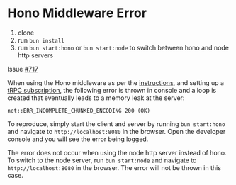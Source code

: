 # Hono Middleware Error

1. clone
2. run `bun install`
3. run `bun start:hono` or `bun start:node` to switch between hono and node http servers

Issue [#717](https://github.com/honojs/middleware/issues/717#issuecomment-2311785867)

When using the Hono middleware as per
the [instructions](https://github.com/honojs/middleware/tree/main/packages/trpc-server),
and setting up a [tRPC subscription](https://trpc.io/docs/client/links/httpSubscriptionLink), the following error is
thrown in console and a loop is created that eventually leads to a
memory leak at the server:

```
net::ERR_INCOMPLETE_CHUNKED_ENCODING 200 (OK)
```

To reproduce, simply start the client and server by running `bun start:hono` and navigate to `http://localhost:8080` in
the browser. Open the developer console and you will see the error being logged.

The error does not occur when using the node http server instead of hono. To switch to the node server,
run `bun start:node` and navigate to `http://localhost:8080` in the browser. The error will not be thrown in this case.
